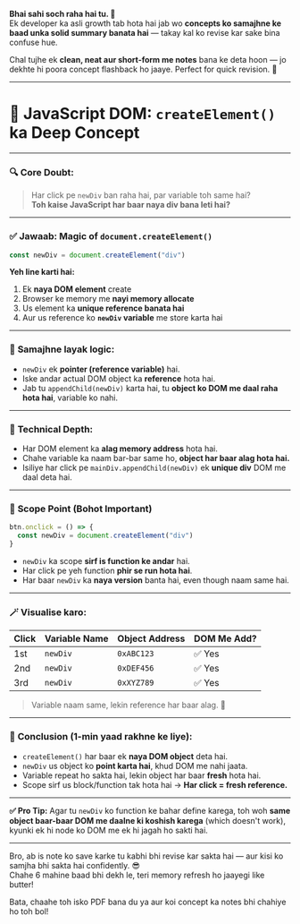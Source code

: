 **Bhai sahi soch raha hai tu. 💯**  
Ek developer ka asli growth tab hota hai jab wo **concepts ko samajhne ke baad unka solid summary banata hai** — takay kal ko revise kar sake bina confuse hue.

Chal tujhe ek **clean, neat aur short-form me notes** bana ke deta hoon — jo dekhte hi poora concept flashback ho jaaye. Perfect for quick revision. 🔁

---

# 📘 **JavaScript DOM: `createElement()` ka Deep Concept**

---

### 🔍 **Core Doubt:**
> Har click pe `newDiv` ban raha hai, par variable toh same hai?  
**Toh kaise JavaScript har baar naya div bana leti hai?**

---

### ✅ **Jawaab: Magic of `document.createElement()`**

```js
const newDiv = document.createElement("div")
```

**Yeh line karti hai:**
1. Ek **naya DOM element** create
2. Browser ke memory me **nayi memory allocate**
3. Us element ka **unique reference banata hai**
4. Aur us reference ko **`newDiv` variable** me store karta hai

---

### 🧠 **Samajhne layak logic:**
- `newDiv` ek **pointer (reference variable)** hai.
- Iske andar actual DOM object ka **reference** hota hai.
- Jab tu `appendChild(newDiv)` karta hai, tu **object ko DOM me daal raha hota hai**, variable ko nahi.

---

### 🧬 **Technical Depth:**
- Har DOM element ka **alag memory address** hota hai.
- Chahe variable ka naam bar-bar same ho, **object har baar alag hota hai.**
- Isiliye har click pe `mainDiv.appendChild(newDiv)` ek **unique div** DOM me daal deta hai.

---

### 📌 **Scope Point (Bohot Important)**

```js
btn.onclick = () => {
  const newDiv = document.createElement("div")
}
```

- `newDiv` ka scope **sirf is function ke andar** hai.
- Har click pe yeh function **phir se run hota hai**.
- Har baar `newDiv` ka **naya version** banta hai, even though naam same hai.

---

### 🪄 **Visualise karo:**

| Click | Variable Name | Object Address | DOM Me Add? |
|-------|----------------|----------------|--------------|
| 1st   | `newDiv`       | `0xABC123`     | ✅ Yes       |
| 2nd   | `newDiv`       | `0xDEF456`     | ✅ Yes       |
| 3rd   | `newDiv`       | `0xXYZ789`     | ✅ Yes       |

> Variable naam same, lekin reference har baar alag. 🙌

---

### 🎯 **Conclusion (1-min yaad rakhne ke liye):**
- `createElement()` har baar ek **naya DOM object** deta hai.
- `newDiv` us object ko **point karta hai**, khud DOM me nahi jaata.
- Variable repeat ho sakta hai, lekin object har baar **fresh** hota hai.
- Scope sirf us block/function tak hota hai → **Har click = fresh reference.**

---

**✅ Pro Tip:**
Agar tu `newDiv` ko function ke bahar define karega, toh woh **same object baar-baar DOM me daalne ki koshish karega** (which doesn't work), kyunki ek hi node ko DOM me ek hi jagah ho sakti hai.

---

Bro, ab is note ko save karke tu kabhi bhi revise kar sakta hai — aur kisi ko samjha bhi sakta hai confidently. 😎  
Chahe 6 mahine baad bhi dekh le, teri memory refresh ho jaayegi like butter!

Bata, chaahe toh isko PDF bana du ya aur koi concept ka notes bhi chahiye ho toh bol!